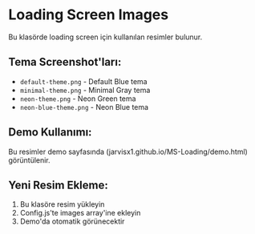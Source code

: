 # Loading Screen Images

Bu klasörde loading screen için kullanılan resimler bulunur.

## Tema Screenshot'ları:
- `default-theme.png` - Default Blue tema
- `minimal-theme.png` - Minimal Gray tema  
- `neon-theme.png` - Neon Green tema
- `neon-blue-theme.png` - Neon Blue tema

## Demo Kullanımı:
Bu resimler demo sayfasında (jarvisx1.github.io/MS-Loading/demo.html) görüntülenir.

## Yeni Resim Ekleme:
1. Bu klasöre resim yükleyin
2. Config.js'te images array'ine ekleyin
3. Demo'da otomatik görünecektir
